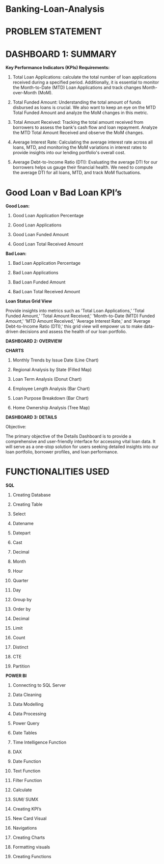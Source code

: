 # Banking-Loan-Analysis

# PROBLEM STATEMENT

# DASHBOARD 1: SUMMARY

**Key Performance Indicators (KPIs) Requirements:**

1. Total Loan Applications: calculate the total number of loan applications received during a specified period. Additionally, it is essential to monitor the Month-to-Date (MTD) Loan Applications and track changes Month-over-Month (MoM).


2. Total Funded Amount: Understanding the total amount of funds disbursed as loans is crucial. We also want to keep an eye on the MTD Total Funded Amount and analyze the MoM changes in this metric.


3. Total Amount Received: Tracking the total amount received from borrowers to assess the bank's cash flow and loan repayment. Analyze the MTD Total Amount Received and observe the MoM changes.


4. Average Interest Rate: Calculating the average interest rate across all loans, MTD, and monitoring the MoM variations in interest rates to provide insights into our lending portfolio's overall cost.


5. Average Debt-to-Income Ratio (DTI): Evaluating the average DTI for our borrowers helps us gauge their financial health. We need to compute the average DTI for all loans, MTD, and track MoM fluctuations.


# Good Loan v Bad Loan KPI’s

**Good Loan:**

1. Good Loan Application Percentage

2. Good Loan Applications

3. Good Loan Funded Amount

4. Good Loan Total Received Amount


**Bad Loan:**

1. Bad Loan Application Percentage

2. Bad Loan Applications

3. Bad Loan Funded Amount

4. Bad Loan Total Received Amount


**Loan Status Grid View**

Provide insights into metrics such as 'Total Loan Applications,' 'Total Funded Amount,' 'Total Amount Received,' 'Month-to-Date (MTD) Funded Amount,' 'MTD Amount Received,' 'Average Interest Rate,' and 'Average Debt-to-Income Ratio (DTI),' this grid view will empower us to make data-driven decisions and assess the health of our loan portfolio.

**DASHBOARD 2: OVERVIEW**

**CHARTS**

1. Monthly Trends by Issue Date (Line Chart)

2. Regional Analysis by State (Filled Map)

3. Loan Term Analysis (Donut Chart)

4. Employee Length Analysis (Bar Chart)

5. Loan Purpose Breakdown (Bar Chart)

6. Home Ownership Analysis (Tree Map) 

**DASHBOARD 3: DETAILS**

Objective:

The primary objective of the Details Dashboard is to provide a comprehensive and user-friendly interface for accessing vital loan data. It will serve as a one-stop solution for users seeking detailed insights into our loan portfolio, borrower profiles, and loan performance.


# FUNCTIONALITIES USED

**SQL**
1. Creating Database

2. Creating Table

3. Select

4. Datename

5. Datepart

6. Cast

7. Decimal

8. Month

9. Hour

10. Quarter

11. Day

12. Group by

13. Order by

14. Decimal

15. Limit

16. Count

17. Distinct

18. CTE

19. Partition

**POWER BI**

1. Connecting to SQL Server

2. Data Cleaning

3. Data Modelling

4. Data Processing

5. Power Query

6. Date Tables

7. Time Intelligence Function

8. DAX

9. Date Function

10. Text Function

11. Filter Function

12. Calculate

13. SUM/ SUMX

14. Creating KPI’s

15. New Card Visual

16. Navigations

17. Creating Charts

18. Formatting visuals

19. Creating Functions















